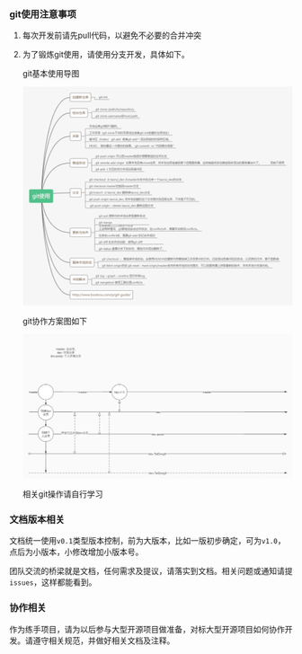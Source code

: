 ### git使用注意事项

1. 每次开发前请先pull代码，以避免不必要的合并冲突

2. 为了锻炼git使用，请使用分支开发，具体如下。

   git基本使用导图

   ![git思维导图](https://raw.githubusercontent.com/jssda/picbed/master/git%E4%BD%BF%E7%94%A8.png) 

   git协作方案图如下

   ![git协作方案](https://raw.githubusercontent.com/jssda/picbed/master/%E6%97%B6%E9%97%B4%E8%BD%B4.png)

   相关git操作请自行学习

### 文档版本相关

文档统一使用`v0.1`类型版本控制，前为大版本，比如一版初步确定，可为`v1.0`，点后为小版本，小修改增加小版本号。

团队交流的桥梁就是文档，任何需求及提议，请落实到文档。相关问题或通知请提`issues`，这样都能看到。

### 协作相关

作为练手项目，请为以后参与大型开源项目做准备，对标大型开源项目如何协作开发。请遵守相关规范，并做好相关文档及注释。